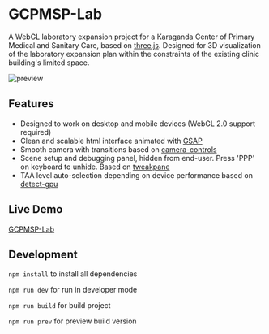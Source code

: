 # GCPMSP-Lab
A WebGL laboratory expansion project for a Karaganda Center of Primary Medical and Sanitary Care, based on [three.js](https://github.com/mrdoob/three.js/). Designed for 3D visualization of the laboratory expansion plan within the constraints of the existing clinic building's limited space.

![preview](https://github.com/r-pettrovich/GCPMSP-Lab/assets/9007540/d01d2dd1-ab18-47df-8644-44643b86f579)

## Features

* Designed to work on desktop and mobile devices (WebGL 2.0 support required)
* Clean and scalable html interface animated with [GSAP](https://greensock.com/gsap/)
* Smooth camera with transitions based on [camera-controls](https://github.com/yomotsu/camera-controls)
* Scene setup and debugging panel, hidden from end-user. Press 'PPP' on keyboard to unhide. Based on [tweakpane](https://github.com/cocopon/tweakpane)
* TAA level auto-selection depending on device performance based on [detect-gpu](https://github.com/pmndrs/detect-gpu)

## Live Demo
[GCPMSP-Lab](https://gcpmsp.kz/lab/en/)

## Development

```npm install``` to install all dependencies

```npm run dev``` for run in developer mode

```npm run build``` for build project

```npm run prev``` for preview build version
